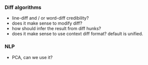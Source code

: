 ### Diff algorithms
- line-diff and / or word-diff credibility? 
- does it make sense to modify diff?
- how should infer the result from diff hunks?
- does it make sense to use context diff format? default is unified.

### NLP
- PCA, can we use it?
